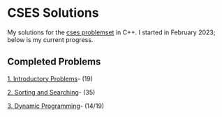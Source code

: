# CSES Solutions

My solutions for the [cses problemset](https://cses.fi/problemset/) in C++.  I started in February 2023; below is my current progress.

## Completed Problems

[1. Introductory Problems](./01_intro)-  (19)

[2. Sorting and Searching](./02_sorting_and_searching)- (35)

[3. Dynamic Programming](./03_dynamic_programming)- (14/19)
